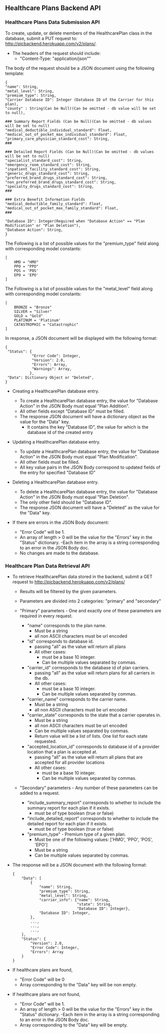 ## Healthcare Plans Backend API

### Healthcare Plans Data Submission API
To create, update, or delete members of the HealthcarePlan class in the database, submit a PUT request to: http://picbackend.herokuapp.com/v2/plans/.

- The headers of the request should include: 
    - "Content-Type: "application/json""
    
The body of the request should be a JSON document using the following template:

```
{
"name": String,
"metal_level": String,
"premium_type": String,
"Carrier Database ID": Integer (Database ID of the Carrier for this plan),
"county" : String(Can be Null)(Can be omitted - db value will be set to null),

### Summary Report Fields (Can be Null)(Can be omitted - db values will be set to null)
"medical_deductible_individual_standard": Float,
"medical_out_of_pocket_max_individual_standard": Float,
"primary_care_physician_standard_cost": String,
###

### Detailed Report Fields (Can be Null)(Can be omitted - db values will be set to null)
"specialist_standard_cost": String,
"emergency_room_standard_cost": String,
"inpatient_facility_standard_cost": String,
"generic_drugs_standard_cost": String,
"preferred_brand_drugs_standard_cost": String,
"non_preferred_brand_drugs_standard_cost": String,
"specialty_drugs_standard_cost": String,
###

### Extra Benefit Information Fields
"medical_deductible_family_standard": Float,
"medical_out_of_pocket_max_family_standard": Float,
###

"Database ID": Integer(Required when "Database Action" == "Plan Modification" or "Plan Deletion"),
"Database Action": String,
}
```

The Following is a list of possible values for the "premium_type" field along with corresponding model constants:
```
[
    HMO = "HMO"
    PPO = "PPO"
    POS = 'POS'
    EPO = 'EPO'
]
```

The Following is a list of possible values for the "metal_level" field along with corresponding model constants:
```
[
    BRONZE = "Bronze"
    SILVER = "Silver"
    GOLD = "Gold"
    PLATINUM = 'Platinum'
    CATASTROPHIC = "Catastrophic"
]
```

In response, a JSON document will be displayed with the following format:
```
{
 "Status": {
            "Error Code": Integer,
            "Version": 2.0,
            "Errors": Array,
            "Warnings": Array,
           },
 "Data": Dictionary Object or "Deleted",
}
```

- Creating a HealthcarePlan database entry.
    - To create a HealthcarePlan database entry, the value for "Database Action" in the JSON Body must equal "Plan Addition".
    - All other fields except "Database ID" must be filled.
    - The response JSON document will have a dictionary object as the value for the "Data" key.
        - It contains the key "Database ID", the value for which is the database id of the created entry
    
- Updating a HealthcarePlan database entry.
    - To update a HealthcarePlan database entry, the value for "Database Action" in the JSON Body must equal "Plan Modification".
    - All other fields must be filled.
    - All key value pairs in the JSON Body correspond to updated fields of the entry for specified "Database ID"

- Deleting a HealthcarePlan database entry.
    - To delete a HealthcarePlan database entry, the value for "Database Action" in the JSON Body must equal "Plan Deletion".
    - The only other field should be "Database ID".
    - The response JSON document will have a "Deleted" as the value for the "Data" key.
    
- If there are errors in the JSON Body document:
    - "Error Code" will be 1.
    - An array of length > 0 will be the value for the "Errors" key in the "Status" dictionary.
        -Each item in the array is a string corresponding to an error in the JSON Body doc.
    - No changes are made to the database.
    
    
### Healthcare Plan Data Retrieval API
- To retrieve HealthcarePlan data stored in the backend, submit a GET request to http://picbackend.herokuapp.com/v2/plans/
    - Results will be filtered by the given parameters.
    - Parameters are divided into 2 categories: "primary" and "secondary"
    
    - "Primary" parameters - One and exactly one of these parameters are required in every request.
        - "name" corresponds to the plan name.
            - Must be a string
            - all non ASCII characters must be url encoded
        - "id" corresponds to database id.
            - passing "all" as the value will return all plans
            - All other cases:
                - must be a base 10 integer.
                - Can be multiple values separated by commas.
        - "carrier_id" corresponds to the database id of plan carriers.
            - passing "all" as the value will return plans for all carriers in the db.
            - All other cases:
                - must be a base 10 integer.
                - Can be multiple values separated by commas.
        - "carrier_name" corresponds to the carrier name.
            - Must be a string
            - all non ASCII characters must be url encoded
        - "carrier_state" corresponds to the state that a carrier operates in.
            - Must be a string
            - all non ASCII characters must be url encoded
            - Can be multiple values separated by commas.
            - Return value will be a list of lists. One list for each state requested.
        - "accepted_location_id" corresponds to database id of a provider location that a plan is accepted at.
            - passing "all" as the value will return all plans that are accepted for all provider locations
            - All other cases:
                - must be a base 10 integer.
                - Can be multiple values separated by commas.
    - "Secondary" parameters - Any number of these parameters can be added to a request.
        - "include_summary_report" corresponds to whether to include the summary report for each plan if it exists.
            - must be of type boolean (true or false)
        - "include_detailed_report" corresponds to whether to include the detailed report for each plan if it exists.
            - must be of type boolean (true or false)
        - "premium_type" - Premium type of a given plan.
            - Must be one of the following values: ['HMO', 'PPO', 'POS', 'EPO']
            - Must be a string
            - Can be multiple values separated by commas.
    
- The response will be a JSON document with the following format:
    ```
    {
        "Data": [
            {
                "name": String,
                "premium_type": String,
                "metal_level": String,
                "carrier_info": {"name": String,
                                 "state": String,
                                 "Database ID": Integer},
                "Database ID": Integer,
            },
            ...,
            ...,
            ...,
        ],
        "Status": {
            "Version": 2.0,
            "Error Code": Integer,
            "Errors": Array
        }
    }
    ```

- If healthcare plans are found,
    - "Error Code" will be 0
    - Array corresponding to the "Data" key will be non empty.
- If healthcare plans are not found,
    - "Error Code" will be 1.
    - An array of length > 0 will be the value for the "Errors" key in the "Status" dictionary.
        -Each item in the array is a string corresponding to an error in the JSON Body doc.
    - Array corresponding to the "Data" key will be empty.